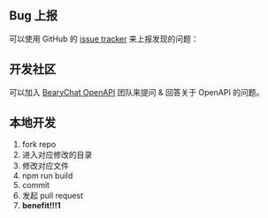 ## Bug 上报

可以使用 GitHub 的 [issue tracker][issue] 来上报发现的问题：

[issue]: https://github.com/bearyinnovative/OpenAPI/issues/new

## 开发社区

可以加入 [BearyChat OpenAPI][openapi] 团队来提问 & 回答关于 OpenAPI 的问题。

[openapi]: https://openapi.bearychat.com/apply

## 本地开发

1. fork repo
2. 进入对应修改的目录
3. 修改对应文件
4. npm run build
5. commit
6. 发起 pull request
7. **benefit!!!1**
